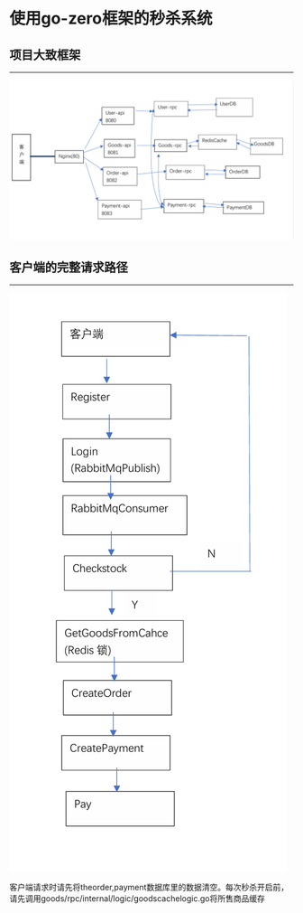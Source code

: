 # 使用go-zero框架的秒杀系统

## 项目大致框架
***
![Kiku](images/1.png)

## 客户端的完整请求路径
***
![Kiku](images/2.png)

客户端请求时请先将theorder,payment数据库里的数据清空。每次秒杀开启前，请先调用goods/rpc/internal/logic/goodscachelogic.go将所售商品缓存
